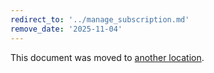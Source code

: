 ```yaml
---
redirect_to: '../manage_subscription.md'
remove_date: '2025-11-04'
---
```


<!-- markdownlint-disable -->

This document was moved to [another location](../manage_subscription.md).

<!-- This redirect file can be deleted after <2025-11-04>. -->
<!-- Redirects that point to other docs in the same project expire in three months. -->
<!-- Redirects that point to docs in a different project or site (for example, link is not relative and starts with `https:`) expire in one year. -->
<!-- Before deletion, see: https://docs.gitlab.com/development/documentation/redirects -->
